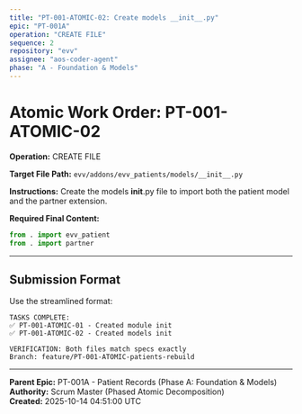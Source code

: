 ```yaml
---
title: "PT-001-ATOMIC-02: Create models __init__.py"
epic: "PT-001A"
operation: "CREATE FILE"
sequence: 2
repository: "evv"
assignee: "aos-coder-agent"
phase: "A - Foundation & Models"
---
```


# Atomic Work Order: PT-001-ATOMIC-02

**Operation:** CREATE FILE

**Target File Path:** `evv/addons/evv_patients/models/__init__.py`

**Instructions:**
Create the models __init__.py file to import both the patient model and the partner extension.

**Required Final Content:**
```python
from . import evv_patient
from . import partner
```

---

## Submission Format

Use the streamlined format:

```
TASKS COMPLETE:
✅ PT-001-ATOMIC-01 - Created module init
✅ PT-001-ATOMIC-02 - Created models init

VERIFICATION: Both files match specs exactly
Branch: feature/PT-001-ATOMIC-patients-rebuild
```

---

**Parent Epic:** PT-001A - Patient Records (Phase A: Foundation & Models)  
**Authority:** Scrum Master (Phased Atomic Decomposition)  
**Created:** 2025-10-14 04:51:00 UTC

